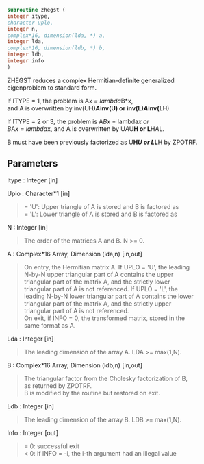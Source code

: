 ```fortran  
subroutine zhegst (  
integer itype,  
character uplo,  
integer n,  
complex*16, dimension(lda, *) a,  
integer lda,  
complex*16, dimension(ldb, *) b,  
integer ldb,  
integer info  
)  
```  
  
ZHEGST reduces a complex Hermitian-definite generalized  
eigenproblem to standard form.  
  
If ITYPE = 1, the problem is A*x = lambda*B*x,  
and A is overwritten by inv(U**H)*A*inv(U) or inv(L)*A*inv(L**H)  
  
If ITYPE = 2 or 3, the problem is A*B*x = lambda*x or  
B*A*x = lambda*x, and A is overwritten by U*A*U**H or L**H*A*L.  
  
B must have been previously factorized as U**H*U or L*L**H by ZPOTRF.  
  
## Parameters  
Itype : Integer [in]  
  
Uplo : Character*1 [in]  
> = 'U':  Upper triangle of A is stored and B is factored as  
> = 'L':  Lower triangle of A is stored and B is factored as  
  
N : Integer [in]  
> The order of the matrices A and B.  N >= 0.  
  
A : Complex*16 Array, Dimension (lda,n) [in,out]  
> On entry, the Hermitian matrix A.  If UPLO = 'U', the leading  
> N-by-N upper triangular part of A contains the upper  
> triangular part of the matrix A, and the strictly lower  
> triangular part of A is not referenced.  If UPLO = 'L', the  
> leading N-by-N lower triangular part of A contains the lower  
> triangular part of the matrix A, and the strictly upper  
> triangular part of A is not referenced.  
> On exit, if INFO = 0, the transformed matrix, stored in the  
> same format as A.  
  
Lda : Integer [in]  
> The leading dimension of the array A.  LDA >= max(1,N).  
  
B : Complex*16 Array, Dimension (ldb,n) [in,out]  
> The triangular factor from the Cholesky factorization of B,  
> as returned by ZPOTRF.  
> B is modified by the routine but restored on exit.  
  
Ldb : Integer [in]  
> The leading dimension of the array B.  LDB >= max(1,N).  
  
Info : Integer [out]  
> = 0:  successful exit  
> < 0:  if INFO = -i, the i-th argument had an illegal value  
  
